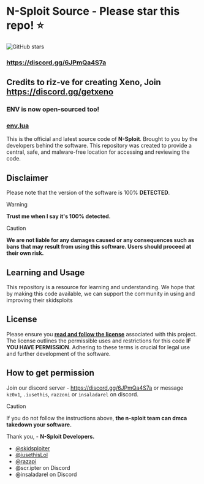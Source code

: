 # N-Sploit Source - Please star this repo! ⭐
![GitHub stars](https://img.shields.io/github/stars/skidsploiter/nsploit?style=for-the-badge)
### https://discord.gg/6JPmQa4S7a
## Credits to riz-ve for creating Xeno, Join https://discord.gg/getxeno

### ENV is now open-sourced too!
### [env.lua](env.lua)

This is the official and latest source code of **N-Sploit**. Brought to you by the developers behind the software. This repository was created to provide a central, safe, and malware-free location for accessing and reviewing the code.

## Disclaimer
Please note that the version of the software is 100% **DETECTED**.

> [!WARNING]  
> **Trust me when I say it's 100% detected.**

> [!CAUTION]
> **We are not liable for any damages caused or any consequences such as bans that may result from using this software. Users should proceed at their own risk.**


## Learning and Usage
This repository is a resource for learning and understanding. We hope that by making this code available, we can support the community in using and improving their skidsploits

## License
Please ensure you **[read and follow the license](/LICENSE.md)** associated with this project. The license outlines the permissible uses and restrictions for this code **IF YOU HAVE PERMISSION**. Adhering to these terms is crucial for legal use and further development of the software.

## How to get permission
Join our discord server - https://discord.gg/6JPmQa4S7a or message `kz0x1`, `.iusethis`, `razzoni` or `insaladarel` on discord.
> [!CAUTION]
> If you do not follow the instructions above, **the n-sploit team can dmca takedown your software.**

Thank you, - **N-Sploit Developers.**
- [@skidsploiter](https://github.com/skidsploiter)
- [@iusethisLol](https://github.com/iusethisLol)
- [@razapi](https://github.com/razapi)
- @scr.ipter on Discord
- @insaladarel on Discord

